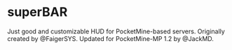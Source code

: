 # superBAR
Just good and customizable HUD for PocketMine-based servers. Originally created by @FaigerSYS. Updated for PocketMine-MP 1.2 by @JackMD.
